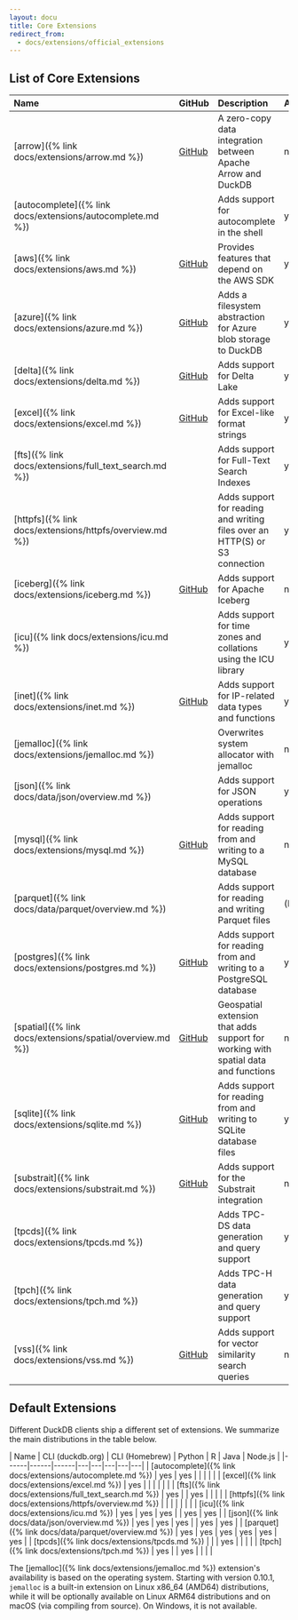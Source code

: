 ```yaml
---
layout: docu
title: Core Extensions
redirect_from:
  - docs/extensions/official_extensions
---
```


## List of Core Extensions

| Name                         | GitHub                                                                           | Description                                                                        | Autoloadable  | Aliases                 |
|:-----------------------------|----------------------------------------------------------------------------------|:-----------------------------------------------------------------------------------|:--------------|:------------------------|
| [arrow]({% link docs/extensions/arrow.md %})               | [<span class="github">GitHub</span>](https://github.com/duckdb/arrow)            | A zero-copy data integration between Apache Arrow and DuckDB                       | no            |                         |
| [autocomplete]({% link docs/extensions/autocomplete.md %}) |                                                                                  | Adds support for autocomplete in the shell                                         | yes           |                         |
| [aws]({% link docs/extensions/aws.md %})                   | [<span class="github">GitHub</span>](https://github.com/duckdb/duckdb_aws)       | Provides features that depend on the AWS SDK                                       | yes           |                         |
| [azure]({% link docs/extensions/azure.md %})               | [<span class="github">GitHub</span>](https://github.com/duckdb/duckdb_azure)     | Adds a filesystem abstraction for Azure blob storage to DuckDB                     | yes           |                         |
| [delta]({% link docs/extensions/delta.md %})               | [<span class="github">GitHub</span>](https://github.com/duckdb/duckdb_delta)     | Adds support for Delta Lake                                                        | yes           |                         |
| [excel]({% link docs/extensions/excel.md %})               | [<span class="github">GitHub</span>](https://github.com/duckdb/duckdb_excel)     | Adds support for Excel-like format strings                                         | yes           |                         |
| [fts]({% link docs/extensions/full_text_search.md %})      |                                                                                  | Adds support for Full-Text Search Indexes                                          | yes           |                         |
| [httpfs]({% link docs/extensions/httpfs/overview.md %})             |                                                                                  | Adds support for reading and writing files over an HTTP(S) or S3 connection        | yes           | http, https, s3         |
| [iceberg]({% link docs/extensions/iceberg.md %})           | [<span class="github">GitHub</span>](https://github.com/duckdb/duckdb_iceberg)   | Adds support for Apache Iceberg                                                    | no            |                         |
| [icu]({% link docs/extensions/icu.md %})                   |                                                                                  | Adds support for time zones and collations using the ICU library                   | yes           |                         |
| [inet]({% link docs/extensions/inet.md %})                 |  [<span class="github">GitHub</span>](https://github.com/duckdb/duckdb_inet)     | Adds support for IP-related data types and functions                               | yes           |                         |
| [jemalloc]({% link docs/extensions/jemalloc.md %})         |                                                                                  | Overwrites system allocator with jemalloc                                          | no            |                         |
| [json]({% link docs/data/json/overview.md %})                 |                                                                                  | Adds support for JSON operations                                                   | yes           |                         |
| [mysql]({% link docs/extensions/mysql.md %})               | [<span class="github">GitHub</span>](https://github.com/duckdb/duckdb_mysql)     | Adds support for reading from and writing to a MySQL database                      | no            |                         |
| [parquet]({% link docs/data/parquet/overview.md %})           |                                                                                  | Adds support for reading and writing Parquet files                                 | (built-in)    |                         |
| [postgres]({% link docs/extensions/postgres.md %})         | [<span class="github">GitHub</span>](https://github.com/duckdb/postgres_scanner) | Adds support for reading from and writing to a PostgreSQL database                 | yes           | postgres_scanner        |
| [spatial]({% link docs/extensions/spatial/overview.md %})           | [<span class="github">GitHub</span>](https://github.com/duckdb/duckdb_spatial)   | Geospatial extension that adds support for working with spatial data and functions | no            |                         |
| [sqlite]({% link docs/extensions/sqlite.md %})             | [<span class="github">GitHub</span>](https://github.com/duckdb/sqlite_scanner)   | Adds support for reading from and writing to SQLite database files                 | yes           | sqlite_scanner, sqlite3 |
| [substrait]({% link docs/extensions/substrait.md %})       | [<span class="github">GitHub</span>](https://github.com/duckdb/substrait)        | Adds support for the Substrait integration                                         | no            |                         |
| [tpcds]({% link docs/extensions/tpcds.md %})               |                                                                                  | Adds TPC-DS data generation and query support                                      | yes           |                         |
| [tpch]({% link docs/extensions/tpch.md %})                 |                                                                                  | Adds TPC-H data generation and query support                                       | yes           |                         |
| [vss]({% link docs/extensions/vss.md %})                   | [<span class="github">GitHub</span>](https://github.com/duckdb/duckdb_vss)       | Adds support for vector similarity search queries                                  | no            |                         |

## Default Extensions

Different DuckDB clients ship a different set of extensions.
We summarize the main distributions in the table below.

<div class="narrow_table"></div>

| Name | CLI (duckdb.org) | CLI (Homebrew) | Python | R | Java | Node.js |
|------|------|------|---|---|---|---|---|
| [autocomplete]({% link docs/extensions/autocomplete.md %}) | yes | yes |     |     |     |     |
| [excel]({% link docs/extensions/excel.md %})               | yes |     |     |     |     |     |
| [fts]({% link docs/extensions/full_text_search.md %})      | yes |     | yes |     |     |     |
| [httpfs]({% link docs/extensions/httpfs/overview.md %})    |     |     |     |     |     |     |
| [icu]({% link docs/extensions/icu.md %})                   | yes | yes | yes |     | yes | yes |
| [json]({% link docs/data/json/overview.md %})                 | yes | yes | yes |     | yes | yes |
| [parquet]({% link docs/data/parquet/overview.md %})        | yes | yes | yes | yes | yes | yes |
| [tpcds]({% link docs/extensions/tpcds.md %})               |     |     | yes |     |     |     |
| [tpch]({% link docs/extensions/tpch.md %})                 | yes |     | yes |     |     |     |

The [jemalloc]({% link docs/extensions/jemalloc.md %}) extension's availability is based on the operating system.
Starting with version 0.10.1, `jemalloc` is a built-in extension on Linux x86_64 (AMD64) distributions, while it will be optionally available on Linux ARM64 distributions and on macOS (via compiling from source).
On Windows, it is not available.
